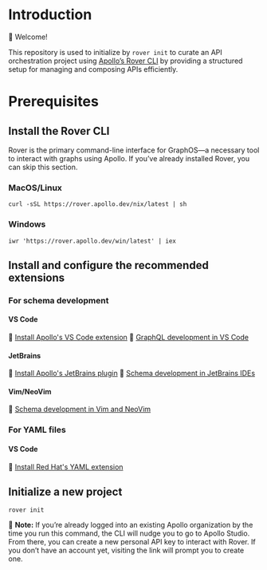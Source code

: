 # Introduction 

👋 Welcome!

This repository is used to initialize by `rover init` to curate an API orchestration project using [Apollo’s Rover CLI](https://www.apollographql.com/docs/rover) by providing a structured setup for managing and composing APIs efficiently.

# Prerequisites

## Install the Rover CLI
Rover is the primary command-line interface for GraphOS—a necessary tool to interact with graphs using Apollo. If you’ve already installed Rover, you can skip this section.

### MacOS/Linux
```
curl -sSL https://rover.apollo.dev/nix/latest | sh
```

### Windows
```
iwr 'https://rover.apollo.dev/win/latest' | iex
```

## Install and configure the recommended extensions

### For schema development

#### VS Code
🔗 [Install Apollo's VS Code extension](https://marketplace.visualstudio.com/items?itemName=apollographql.vscode-apollo)
🔗 [GraphQL development in VS Code](https://www.apollographql.com/docs/graphos/schema-design/ide-support/vs-code)

#### JetBrains
🔗 [Install Apollo's JetBrains plugin](https://plugins.jetbrains.com/plugin/20645-apollo-graphql)
🔗 [Schema development in JetBrains IDEs](https://www.apollographql.com/docs/graphos/schema-design/ide-support/jetbrains)

#### Vim/NeoVim
🔗 [Schema development in Vim and NeoVim](https://www.apollographql.com/docs/graphos/schema-design/ide-support/vim)

### For YAML files

#### VS Code
🔗 [Install Red Hat's YAML extension](https://marketplace.visualstudio.com/items?itemName=redhat.vscode-yaml)

## Initialize a new project
```
rover init
```

📓 **Note:** If you’re already logged into an existing Apollo organization by the time you run this command, the CLI will nudge you to go to Apollo Studio. From there, you can create a new personal API key to interact with Rover. If you don’t have an account yet, visiting the link will prompt you to create one.
